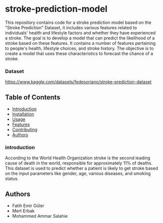 # stroke-prediction-model
This repository contains code for a stroke prediction model based on the "Stroke Prediction" Dataset, it includes various features related to individuals' health and lifestyle factors and whether they have experienced a stroke. The goal is to develop a model that can predict the likelihood of a stroke based on these features. It contains a number of features pertaining to people's health, lifestyle choices, and stroke history. The objective is to create a model that uses these characteristics to forecast the chance of a stroke.
### Dataset
https://www.kaggle.com/datasets/fedesoriano/stroke-prediction-dataset
## Table of Contents

- [Introduction](#Introduction)
- [Installation](#installation)
- [Usage](#usage)
- [Features](#features)
- [Contributing](#contributing)
- [Authors](#authors)

### introduction
According to the World Health Organization stroke is the second leading cause of death in the world, responsible for approximately 11% of deaths. This dataset is used to predict whether a patient is likely to get stroke based on the input parameters like gender, age, various diseases, and smoking status.







## Authors
- Fatih Emir Güler
- Mert Erbak 
- Mohammed Ammar Salahie


